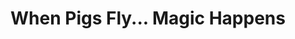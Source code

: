---
title: "When Pigs Fly... Magic Happens"
url: /smithfield/when-pigs-fly-magic-happens/
shop: Andenken
---